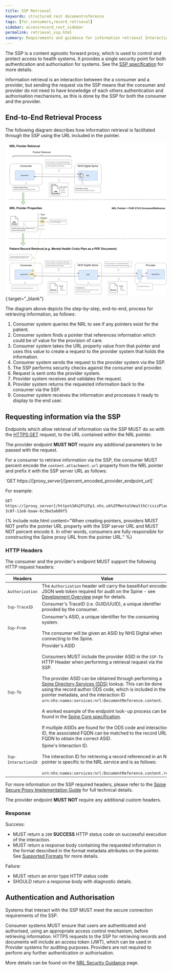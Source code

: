 ```yaml
---
title: SSP Retrieval
keywords: structured rest documentreference
tags: [for_consumers,record_retrieval]
sidebar: accessrecord_rest_sidebar
permalink: retrieval_ssp.html
summary: Requirements and guidance for information retrieval Interactions via SSP. 
---
```


The SSP is a content agnostic forward proxy, which is used to control and protect access to health systems. It provides a single security point for both authentication and authorisation for systems. See the [SSP specification]( https://developer.nhs.uk/apis/spine-core/ssp_overview.html) for more details.

Information retrieval is an interaction between the a consumer and a provider, but sending the request via the SSP means that the consumer and provider do not need to have knowledge of each others authentication and authorisation mechanisms, as this is done by the SSP for both the consumer and the provider.


## End-to-End Retrieval Process

The following diagram describes how information retrieval is facilitated through the SSP using the URL included in the pointer.

[
    ![Retrieval solution end-to-end](images/retrieval/retrieval_concept_diagram.png)
](images/retrieval/retrieval_concept_diagram.png){:target="_blank"}

The diagram above depicts the step-by-step, end-to-end, process for retrieving information, as follows: 
1. Consumer system queries the NRL to see if any pointers exist for the patient.
2. Consumer system finds a pointer that references information which could be of value for the provision of care.
3. Consumer system takes the URL property value from that pointer and uses this value to create a request to the provider system that holds the information.
4. Consumer system sends the request to the provider system via the SSP.
5. The SSP performs security checks against the consumer and provider.
6. Request is sent onto the provider system.
7. Provider system receives and validates the request.
8. Provider system returns the requested information back to the consumer via the SSP.
9. Consumer system receives the information and processes it ready to display to the end user.


## Requesting information via the SSP

Endpoints which allow retrieval of information via the SSP MUST do so with the [HTTPS GET](https://www.w3.org/Protocols/rfc2616/rfc2616-sec9.html#sec9.3) request, to the URL contained within the NRL pointer.

The provider endpoint **MUST NOT** require any additional parameters to be passed with the request.

For a consumer to retrieve information via the SSP, the consumer MUST percent encode the `content.attachment.url` property from the NRL pointer and prefix it with the SSP server URL as follows:

<div markdown="span" class="alert alert-success" role="alert">
`GET https://[proxy_server]/[percent_encoded_provider_endpoint_url]`
</div>

For example:

<div class="language-http highlighter-rouge">
<pre class="highlight">
<code><span class="err">GET https://[proxy_server]/https%3A%2F%2Fp1.nhs.uk%2FMentalHealthCrisisPlans%2Fda2b6e8a-3c8f-11e8-baae-6c3be5a609f5
</span></code></pre>
</div>

{% include note.html content="When creating pointers, providers MUST NOT prefix the pointer URL property with the SSP server URL and MUST NOT percent encode it. In other words, consumers are fully responsible for constructing the Spine proxy URL from the pointer URL." %}


### HTTP Headers

The consumer and the provider's endpoint MUST support the following HTTP request headers:

| Headers | Value |
| --- | --- |
| `Authorization` | The `Authorization` header will carry the base64url encoded JSON web token required for audit on the Spine - see [Development Overview](development_overview.html) page for details. |
|`Ssp-TraceID`|Consumer's TraceID (i.e. GUID/UUID), a unique identifier provided by the consumer. |
|`Ssp-From`|Consumer's ASID, a unique identifier for the consuming system.<br/><br/>The consumer will be given an ASID by NHS Digital when connecting to the Spine. |
|`Ssp-To`|Provider's ASID<br/><br/>Consumers MUST include the provider ASID in the `SSP-To` HTTP Header when performing a retrieval request via the SSP.<br/><br/>The provider ASID can be obtained through performing a [Spine Directory Services (SDS)](https://developer.nhs.uk/apis/spine-core-1-0/build_directory.html) lookup. This can be done using the record author ODS code, which is included in the pointer metadata, and the interaction ID `urn:nhs:names:services:nrl:DocumentReference.content`.<br/><br/>A worked example of the endpoint look-up process can be found in the [Spine Core specification](https://developer.nhs.uk/apis/spine-core-1-0/build_endpoints_example_spine_fhir.html).<br/><br/>If multiple ASIDs are found for the ODS code and interaction ID, the associated FQDN can be matched to the record URL FQDN to obtain the correct ASID.|
|`Ssp-InteractionID`|Spine's Interaction ID.<br><br>The interaction ID for retrieving a record referenced in an NRL pointer is specific to the NRL service and is as follows:<br><br>`urn:nhs:names:services:nrl:DocumentReference.content.read`|

For more information on the SSP required headers, please refer to the [Spine Secure Proxy Implementation Guide](https://developer.nhs.uk/apis/spine-core-1-0/ssp_overview.html) for full technical details.

The provider endpoint **MUST NOT** require any additional custom headers.


### Response

Success:

- MUST return a `200` **SUCCESS** HTTP status code on successful execution of the interaction.
- MUST return a response body containing the requested information in the format described in the format metadata attributes on the pointer. See [Supported Formats](retrieval_overview.html) for more details.

Failure: 
- MUST return an error type HTTP status code
- SHOULD return a response body with diagnostic details.


## Authentication and Authorisation

Systems that interact with the SSP MUST meet the secure connection requirements of the SSP.

Consumer systems MUST ensure that users are authenticated and authorised, using an appropriate access control mechanism, before retrieving information. HTTPS requests to the SSP for retrieving records and documents will include an access token (JWT), which can be used in Provider systems for auditing purposes. Providers are not required to perform any further authentication or authorisation.

More details can be found on the [NRL Security Guidance](security_guidance.html) page.
